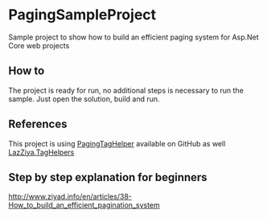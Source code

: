 # PagingSampleProject
Sample project to show how to build an efficient paging system for Asp.Net Core web projects

## How to
The project is ready for run, no additional steps is necessary to run the sample. Just open the solution, build and run.

## References
This project is using [PagingTagHelper](http://www.ziyad.info/en/articles/21-Paging_TagHelper_for_ASP_NET_Core) available on GitHub as well [LazZiya.TagHelpers](https://github.com/LazZiya/TagHelpers)

## Step by step explanation for beginners
http://www.ziyad.info/en/articles/38-How_to_build_an_efficient_pagination_system

